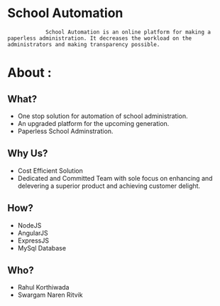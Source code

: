 # School Automation 
                School Automation is an online platform for making a paperless administration. It decreases the workload on the administrators and making transparency possible.
# About : 
## What?
* One stop solution for automation of school administration. 
* An upgraded platform for the upcoming generation.
* Paperless School Adminstration.
## Why Us?
* Cost Efficient Solution
* Dedicated and Committed Team with sole focus on enhancing and delevering a superior product and achieving customer 
  delight.
## How?
* NodeJS
* AngularJS
* ExpressJS
* MySql Database
## Who?
* Rahul Korthiwada
* Swargam Naren Ritvik
